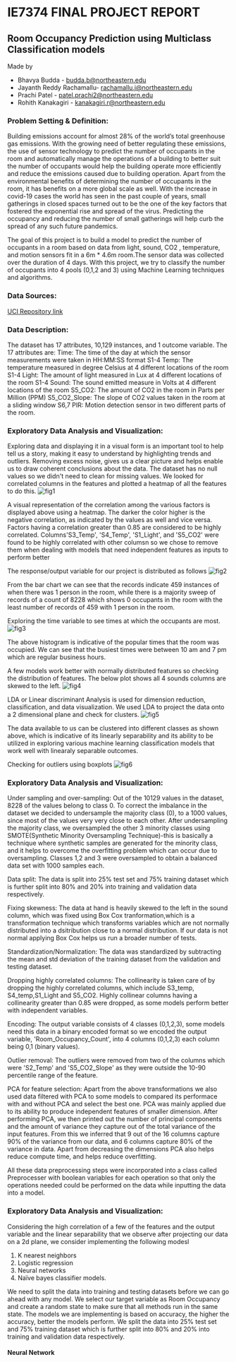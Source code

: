 # IE7374 FINAL PROJECT REPORT
## Room Occupancy Prediction using Multiclass Classification models
Made by 
* Bhavya Budda - [budda.b@northeastern.edu](budda.b@northeastern.edu)
* Jayanth Reddy Rachamallu- [rachamallu.j@northeastern.edu](rachamallu.j@northeastern.edu)
* Prachi Patel - [patel.prachi2@northeastern.edu](patel.prachi2@northeastern.edu)
* Rohith Kanakagiri - [kanakagiri.r@northeastern.edu](kanakagiri.r@northeastern.edu)

### Problem Setting & Definition:
Building emissions account for almost 28% of the world’s total greenhouse gas emissions. With the growing need of better regulating these emissions, the use of sensor technology to predict the number of occupants in the room and automatically manage the operations of a building to better suit the number of occupants would help the building operate more efficiently and reduce the emissions caused due to building operation. Apart from the environmental benefits of determining the number of occupants in the room, it has benefits on a more global scale as well. With the increase in covid-19 cases the world has seen in the past couple of years, small gatherings in closed spaces turned out to be the one of the key factors that fostered the exponential rise and spread of the virus. Predicting the occupancy and reducing the number of small gatherings will help curb the spread of any such future pandemics. 

The goal of this project is to build a model to predict the number of occupants in a room based on data from light, sound, CO2 , temperature, and motion sensors fit in a 6m * 4.6m room.The sensor data was collected over the duration of 4 days. With this project, we try to classify the number of occupants into 4 pools (0,1,2 and 3) using Machine Learning techniques and algorithms.

### Data Sources:
[UCI Repository link](https://archive.ics.uci.edu/ml/datasets/Room+Occupancy+Estimation) 

### Data Description:
The dataset has 17 attributes, 10,129 instances, and 1 outcome variable. 
The 17 attributes are:
Time: The time of the day at which the sensor measurements were taken in HH:MM:SS format 
S1-4 Temp: The temperature measured in degree Celsius at 4 different locations of the room 
S1-4 Light: The amount of light measured in Lux at 4 different locations of the room S1-4
Sound: The sound emitted measure in Volts at 4 different locations of the room
S5_CO2: The amount of CO2 in the room in Parts per Million (PPM)
S5_CO2_Slope: The slope of CO2 values taken in the room at a sliding window
S6,7 PIR: Motion detection sensor in two different parts of the room.

### Exploratory Data Analysis and Visualization:
Exploring data and displaying it in a visual form is an important tool to help tell us a story, making it easy to understand by highlighting trends and outliers. Removing excess noise, gives us a clear picture and helps enable us to draw coherent conclusions about the data. The dataset has no null values so we didn't need to clean for missing values.
We looked for correlated columns in the features and plotted a heatmap of all the features to do this.
![fig1](hhttps://github.com/ROH1TH/MLProject/blob/main/heatmap.png)

A visual representation of the correlation among the various factors is displayed above using a heatmap. The darker the color higher is the negative correlation, as indicated by the values as well and vice versa. Factors having a correlation greater than 0.85 are considered to be highly correlated. Columns'S3_Temp', 'S4_Temp', 'S1_Light', and 'S5_CO2' were found to be highly correlated with other columsn so we chose to remove them when dealing with models that need independent features  as inputs to perform better

The response/output variable for our project is distributed as follows
![fig2](https://github.com/ROH1TH/MLProject/blob/main/Imbalance%20plot.png)

From the bar chart we can see that the records indicate 459 instances of when there was 1 person in the room, while there is a majority sweep of records of a count of 8228 which shows 0 occupants in the room with the least number of records of 459 with 1 person in the room.

Exploring the time variable to see times at which the occupants are most.
![fig3](https://github.com/ROH1TH/MLProject/blob/main/time.png)

The above histogram is indicative of the popular times that the room was occupied. We can see that the busiest times were between 10 am and 7 pm which are regular business hours.

A few models work better with normally distributed features so checking the distribution of features. The below plot shows all 4 sounds columns are skewed to the left.
![fig4](https://github.com/ROH1TH/MLProject/blob/main/skewness.png)

LDA or Linear discriminant Analysis is used for dimension reduction, classification, and data visualization. We used LDA to project the data onto a 2 dimensional plane and check for clusters.
![fig5](https://github.com/ROH1TH/MLProject/blob/main/lda%20clusters.png)

The data available to us can be clustered into different classes as shown above, which is indicative of its linearly separability and its ability to be utilized in exploring various machine learning classification models that work well with linearaly separable outcomes.

Checking for outliers using boxplots
![fig6](https://github.com/ROH1TH/MLProject/blob/main/outliers.jpg)

### Exploratory Data Analysis and Visualization:
Under sampling and over-sampling:
Out of the 10129 values in the dataset, 8228 of the values belong to class 0. To correct the imbalance in the dataset we decided to undersample the majority class (0), to a 1000 values, since most of the values very very close to each other. After undersampling the majority class, we oversampled the other 3 minority classes using SMOTE(Synthetic Minority Oversampling Technique)-this is basically a technique where synthetic samples are generated for the minority class, and it helps to overcome the overfitting problem which can occur due to oversampling. Classes 1,2 and 3 were oversampled to obtain a balanced data set with 1000 samples each. 

Data split:
The data is split into 25% test set and 75% training dataset which is further split into 80%
and 20% into training and validation data respectively.

Fixing skewness:
The data at hand is heavily skewed to the left in the sound column, which was fixed using Box Cox tranformation,which is a transformation technique which transforms variables which are not normally distributed into a dsitribution close to a normal distribution. If our data is not normal applying Box Cox helps us run a broader number of tests.

Standardization/Normalization:
The data was standardized by subtracting the mean and std deviation of the training dataset from the validation and testing dataset.

Dropping highly correlated columns:
The collinearity is taken care of by dropping the highly correlated columns, which include S3_temp, S4_temp,S1_Light and S5_CO2. Highly collinear columns having a collinearity greater than 0.85 were dropped, as some models perform better with independent variables.

Encoding:
The output variable consists of 4 classes (0,1,2,3), some models need this data in a binary encoded format so we encoded the output variable, 'Room_Occupancy_Count', into 4 columns (0,1,2,3) each column being 0,1 (binary values).

Outlier removal:
The outliers were removed from two of the columns which were 'S2_Temp' and 'S5_CO2_Slope' as they were outside the 10-90 percentile range of the feature.

PCA for feature selection:
Apart from the above transformations we also used data filtered with PCA to some models to compared its performace with and without PCA and select the best one. PCA was mainly applied due to its ability to produce independent features of smaller dimension. After performing PCA, we then printed out the number of principal components and the amount of variance they capture out of the total variance of the input features. From this we inferred that 9 out of the 16 columns capture 90% of the variance from our data, and 6 columns capture 80% of the variance in data. Apart from decreasing the dimensions PCA also helps reduce compute time, and helps reduce overfitting.

All these data preprocessing steps were incorporated into a class called Preprocesser with boolean variables for each operation so that only the operations needed could be performed on the data while inputting the data into a model.

### Exploratory Data Analysis and Visualization:
Considering the high correlation of a few of the features and the output variable and the linear separability that we observe after projecting our data on a 2d plane, we consider implementing the following modesl
1. K nearest neighbors
2. Logistic regression
3. Neural networks
4. Naïve bayes classifier models.

We need to split the data into training and testing datasets before we can go ahead with any model. We select our target variable as Room Occupancy and create a random state to make sure that all methods run in the same state. The models we are implementing is based on accuracy, the higher the accuracy, better the models perform. We split the data into 25% test set and 75% training dataset which is further split into 80% and 20% into training and validation data respectively. 

#### Neural Network